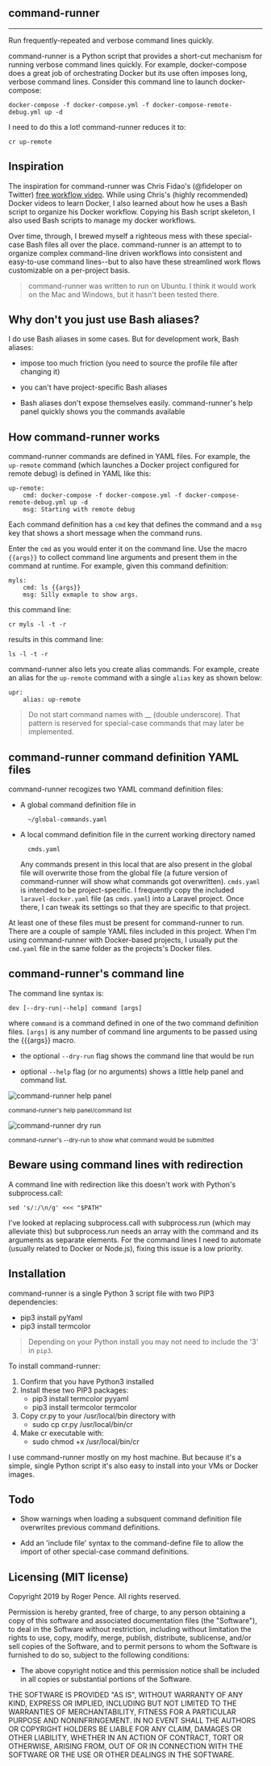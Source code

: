 ## command-runner

---

Run frequently-repeated and verbose command lines quickly. 

command-runner is a Python script that provides a short-cut mechanism for running verbose command lines quickly. For example, docker-compose does a great job of orchestrating Docker but its use often imposes long, verbose command lines. Consider this command line to launch docker-compose:

    docker-compose -f docker-compose.yml -f docker-compose-remote-debug.yml up -d

I need to do this a lot! command-runner reduces it to:

    cr up-remote


## Inspiration     

The inspiration for command-runner was Chris Fidao's (@fideloper on Twitter) [free workflow video](https://serversforhackers.com/c/div-dev-workflow-intro). While using Chris's (highly recommended) Docker videos to learn Docker, I also learned about how he uses a Bash script to organize his Docker workflow. Copying his Bash script skeleton, I also used Bash scripts to manage my docker workflows.

Over time, through, I brewed myself a righteous mess with these special-case Bash files all over the place. command-runner is an attempt to to organize complex command-line driven workflows into consistent and easy-to-use command lines--but to also have these streamlined work flows customizable on a per-project basis.  

> command-runner was written to run on Ubuntu. I think it would work on the Mac and Windows, but it hasn't been tested there.     

## Why don't you just use Bash aliases?

I do use Bash aliases in some cases. But for development work, Bash aliases: 

* impose too much friction (you need to source the profile file after changing it) 

* you can't have project-specific Bash aliases

* Bash aliases don't expose themselves easily. command-runner's help panel quickly shows you the commands available 


## How command-runner works

command-runner commands are defined in YAML files. For example, the `up-remote` command (which launches a Docker project configured for remote debug) is defined in YAML like this: 

    up-remote:
        cmd: docker-compose -f docker-compose.yml -f docker-compose-remote-debug.yml up -d
        msg: Starting with remote debug

Each command definition has a `cmd` key that defines the command and a `msg` key that shows a short message when the command runs.        

Enter the `cmd` as you would enter it on the command line. Use the macro `{{args}}` to collect command line arguments and present them in the command at runtime. For example, given this command definition:

    myls: 
        cmd: ls {{args}}
        msg: Silly exmaple to show args. 
        
this command line:

    cr myls -l -t -r
    
results in this command line:

    ls -l -t -r    
    
command-runner also lets you create alias commands. For example, create an alias for the `up-remote` command with a single `alias` key as shown below:

    upr: 
        alias: up-remote 

> Do not start command names with __ (double underscore). That pattern is reserved for special-case commands that may later be implemented. 
        
## command-runner command definition YAML files        

command-runner recogizes two YAML command definition files: 

* A global command definition file in 
    
        ~/global-commands.yaml
    
* A local command definition file in the current working directory named
    
        cmds.yaml    

    Any commands present in this local that are also present in the global file will overwrite those from the global file (a future version of command-runner will show what commands got overwritten). `cmds.yaml` is intended to be project-specific. I frequently copy the included `laravel-docker.yaml` file (as `cmds.yaml`) into a Laravel project. Once there, I can tweak its settings so that they are specific to that project. 
    
At least one of these files must be present for command-runner to run. There are a couple of sample YAML files included in this project. When I'm using command-runner with Docker-based projects, I usually put the `cmd.yaml` file in the same folder as the projects's Docker files.     

## command-runner's command line

The command line syntax is:

    dev [--dry-run|--help] command [args]

where `command` is a command defined in one of the two command definition files. `[args]` is any number of command line arguments to be passed using the {{{args}} macro. 

* the optional `--dry-run` flag shows the command line that would be run

* optional `--help` flag (or no arguments) shows a little help panel and command list.

![command-runner help panel](https://rogerpence.com/storage/images/cr-help.2458714.65639.png?1)

<small>command-runner's help panel/command list</small>

![command-runner dry run](https://rogerpence.com/storage/images/cr-dry-run.2458714.65624.png?1)

<small>command-runner's --dry-run to show what command would be submitted</small>
    
## Beware using command lines with redirection

A command line with redirection like this doesn't work with Python's subprocess.call:

    sed 's/:/\n/g' <<< "$PATH"

I've looked at replacing subprocess.call with subprocess.run (which may alleviate this) but subprocess.run needs an array with the command and its arguments as separate elements. For the command lines I need to automate (usually related to Docker or Node.js), fixing this issue is a low priority.
        
## Installation

command-runner is a single Python 3 script file with two PIP3 dependencies:

* pip3 install pyYaml
* pip3 install termcolor

> Depending on your Python install you may not need to include the '3' in `pip3`.

To install command-runner:

1. Confirm that you have Python3 installed
1. Install these two PIP3 packages:
   - pip3 install termcolor pyyaml
   - pip3 install termcolor termcolor
1. Copy cr.py to your /usr/local/bin directory with 
   - sudo cp cr.py /usr/local/bin/cr 
1. Make cr executable with:
   - sudo chmod +x /usr/local/bin/cr

I use command-runner mostly on my host machine. But because it's a simple, single Python script it's also easy to install into your VMs or Docker images. 

## Todo

* Show warnings when loading a subsquent command definition file overwrites previous command definitions. 

* Add an 'include file' syntax to the command-define file to allow the import of other special-case command definitions. 

## Licensing (MIT license)

Copyright 2019 by Roger Pence. All rights reserved.

Permission is hereby granted, free of charge, to any person obtaining a copy of this software and associated documentation files (the "Software"), to deal in the Software without restriction, including without limitation the rights to use, copy, modify, merge, publish, distribute, sublicense, and/or sell copies of the Software, and to permit persons to whom the Software is furnished to do so, subject to the following conditions:

* The above copyright notice and this permission notice shall be included in all copies or substantial portions of the Software.

THE SOFTWARE IS PROVIDED "AS IS", WITHOUT WARRANTY OF ANY KIND, EXPRESS OR IMPLIED, INCLUDING BUT NOT LIMITED TO THE WARRANTIES OF MERCHANTABILITY, FITNESS FOR A PARTICULAR PURPOSE AND NONINFRINGEMENT. IN NO EVENT SHALL THE AUTHORS OR COPYRIGHT HOLDERS BE LIABLE FOR ANY CLAIM, DAMAGES OR OTHER LIABILITY, WHETHER IN AN ACTION OF CONTRACT, TORT OR OTHERWISE, ARISING FROM, OUT OF OR IN CONNECTION WITH THE SOFTWARE OR THE USE OR OTHER DEALINGS IN THE SOFTWARE.